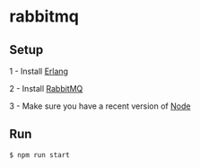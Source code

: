 # rabbitmq

## Setup

1 - Install [Erlang](http://www.erlang.org/downloads)

2 - Install [RabbitMQ](https://www.rabbitmq.com/download.html)

3 - Make sure you have a recent version of [Node](https://nodejs.org/en/)

## Run

`$ npm run start`
